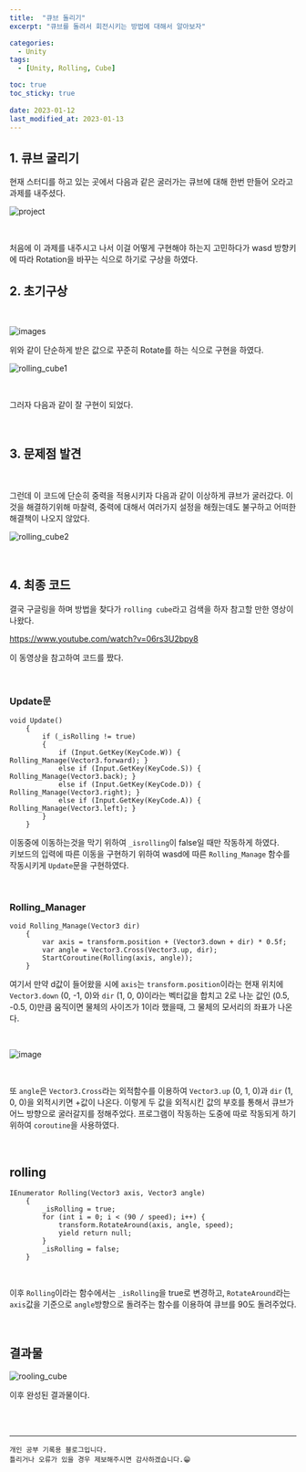 ```yaml
---
title:  "큐브 돌리기"
excerpt: "큐브를 돌려서 회전시키는 방법에 대해서 알아보자"

categories:
  - Unity
tags:
  - [Unity, Rolling, Cube]

toc: true
toc_sticky: true
 
date: 2023-01-12
last_modified_at: 2023-01-13
---
```


## 1. 큐브 굴리기

현재 스터디를 하고 있는 곳에서 다음과 같은 굴러가는 큐브에 대해 한번 만들어 오라고 과제를 내주셨다.  


![project](https://user-images.githubusercontent.com/37824506/212035571-95ffde87-f8d3-4aa9-878a-a6bb1f50343d.gif)

<br>

처음에 이 과제를 내주시고 나서 이걸 어떻게 구현해야 하는지 고민하다가 wasd 방향키에 따라 Rotation을 바꾸는 식으로 하기로 구상을 하였다.
<br>

## 2. 초기구상

<br>

![images](https://user-images.githubusercontent.com/37824506/212033775-b67a73fc-b942-453f-a64f-29c42cfba4f6.PNG)

위와 같이 단순하게 받은 값으로 꾸준히 Rotate를 하는 식으로 구현을 하였다. 

![rolling_cube1](https://user-images.githubusercontent.com/37824506/212037106-0db1111d-fc7e-4a9e-ab17-f04be56ee113.gif)

<br>

그러자 다음과 같이 잘 구현이 되었다.

<br>

## 3. 문제점 발견

<br>

그런데 이 코드에 단순히 중력을 적용시키자 다음과 같이 이상하게 큐브가 굴러갔다.
이것을 해결하기위해 마찰력, 중력에 대해서 여러가지 설정을 해줬는데도 불구하고 어떠한 해결책이 나오지 않았다.

![rolling_cube2](https://user-images.githubusercontent.com/37824506/212038329-fa89090b-6d7e-46bc-b185-d15c50d34218.gif)

<br>

## 4. 최종 코드 

결국 구글링을 하며 방법을 찾다가 `rolling cube`라고 검색을 하자 참고할 만한 영상이 나왔다. 

<https://www.youtube.com/watch?v=06rs3U2bpy8>  

이 동영상을 참고하여 코드를 짰다.
  
<br>

### Update문  

```
void Update()
    {
        if (_isRolling != true)
        {
            if (Input.GetKey(KeyCode.W)) { Rolling_Manage(Vector3.forward); }
            else if (Input.GetKey(KeyCode.S)) { Rolling_Manage(Vector3.back); }
            else if (Input.GetKey(KeyCode.D)) { Rolling_Manage(Vector3.right); }
            else if (Input.GetKey(KeyCode.A)) { Rolling_Manage(Vector3.left); }
        }
    }
```

이동중에 이동하는것을 막기 위하여 `_isrolling`이 false일 때만 작동하게 하였다.  
키보드의 입력에 따른 이동을 구현하기 위하여 wasd에 따른 `Rolling_Manage` 함수를 작동시키게 `Update`문을 구현하였다.  

<br>


### Rolling_Manager
```
void Rolling_Manage(Vector3 dir)
    {
        var axis = transform.position + (Vector3.down + dir) * 0.5f;
        var angle = Vector3.Cross(Vector3.up, dir);
        StartCoroutine(Rolling(axis, angle));
    }
```

여기서 만약 d값이 들어왔을 시에 `axis`는 `transform.position`이라는 현재 위치에 `Vector3.down` (0, -1, 0)와 `dir` (1, 0, 0)이라는 벡터값을 합치고 2로 나눈 값인 (0.5, -0.5, 0)만큼 움직이면 물체의 사이즈가 1이라 했을때, 그 물체의 모서리의 좌표가 나온다.

<br>

![image](https://user-images.githubusercontent.com/37824506/212218893-4d39e3b7-a9fb-49d1-8639-3c408ee683bb.PNG)

<br>

또 `angle`은 `Vector3.Cross`라는 외적함수를 이용하여 `Vector3.up` (0, 1, 0)과 `dir` (1, 0, 0)을 외적시키면 +값이 나온다. 이렇게 두 값을 외적시킨 값의 부호를 통해서 큐브가 어느 방향으로 굴러갈지를 정해주었다.
프로그램이 작동하는 도중에 따로 작동되게 하기 위하여 `coroutine`을 사용하였다.

<br>

## rolling


```
IEnumerator Rolling(Vector3 axis, Vector3 angle)
    {
        _isRolling = true;
        for (int i = 0; i < (90 / speed); i++) {
            transform.RotateAround(axis, angle, speed);
            yield return null;
        }
        _isRolling = false;
    }
```

<br>

이후 `Rolling`이라는 함수에서는 `_isRolling`을 true로 변경하고, `RotateAround`라는 `axis`값을 기준으로 `angle`방향으로 돌려주는 함수를 이용하여 큐브를 90도 돌려주었다.

<br>

## 결과물

![rooling_cube](https://user-images.githubusercontent.com/37824506/212220228-04a5a5c5-1981-4a96-8011-ba79d75bc1c1.gif)

이후 완성된 결과물이다.

<br>



<br>

***
    개인 공부 기록용 블로그입니다.
    틀리거나 오류가 있을 경우 제보해주시면 감사하겠습니다.😁